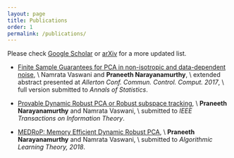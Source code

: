 ```yaml
---
layout: page
title: Publications
order: 1
permalink: /publications/
---
```


Please check [Google Scholar](https://scholar.google.com/citations?user=oCNli74AAAAJ&hl=en&authuser=1) or [arXiv](https://arxiv.org/find/all/1/all:+AND+praneeth+narayanamurthy/0/1/0/all/0/1) for a more updated list. 

* [Finite Sample Guarantees for PCA in non-isotropic and data-dependent noise](https://arxiv.org/abs/1709.06255), \\
Namrata Vaswani and __Praneeth Narayanamurthy__, \\
extended abstract presented at *Allerton Conf. Commun. Control. Comput. 2017*, \\
full version submitted to *Annals of Statistics*. 

* [Provable Dynamic Robust PCA or Robust subspace tracking](https://arxiv.org/abs/1705.08948), \\
__Praneeth Narayanamurthy__ and Namrata Vaswani, \\
submitted to *IEEE Transactions on Information Theory*.

* [MEDRoP: Memory Efficient Dynamic Robust PCA](https://arxiv.org/abs/1712.06061), \\
__Praneeth Narayanamurthy__ and Namrata Vaswani, \\
submitted to *Algorithmic Learning Theory, 2018*.
